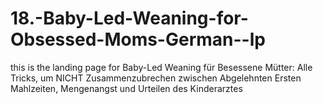 # 18.-Baby-Led-Weaning-for-Obsessed-Moms-German--lp
this is the landing page for Baby-Led Weaning für Besessene Mütter: Alle Tricks, um NICHT Zusammenzubrechen zwischen Abgelehnten Ersten Mahlzeiten, Mengenangst und Urteilen des Kinderarztes
